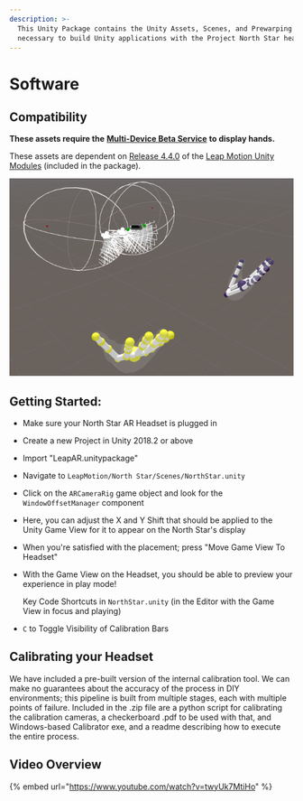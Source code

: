 ```yaml
---
description: >-
  This Unity Package contains the Unity Assets, Scenes, and Prewarping systems
  necessary to build Unity applications with the Project North Star headset.
---
```


# Software

## Compatibility

**These assets require the** [**Multi-Device Beta Service**](https://github.com/leapmotion/UnityModules/tree/feat-multi-device/Multidevice%20Service) **to display hands.**

These assets are dependent on [Release 4.4.0](https://github.com/leapmotion/UnityModules/pull/1010) of the [Leap Motion Unity Modules](https://github.com/leapmotion/UnityModules) \(included in the package\).

[![North Star Starting Scene](../.gitbook/assets/unitynorthstarrig.png)](https://github.com/leapmotion/ProjectNorthStar/tree/master/Software)

## Getting Started:

* Make sure your North Star AR Headset is plugged in
* Create a new Project in Unity 2018.2 or above
* Import "LeapAR.unitypackage"
* Navigate to `LeapMotion/North Star/Scenes/NorthStar.unity`
* Click on the `ARCameraRig` game object and look for the `WindowOffsetManager` component
* Here, you can adjust the X and Y Shift that should be applied to the Unity Game View for it to appear on the North Star's display
* When you're satisfied with the placement; press "Move Game View To Headset"
* With the Game View on the Headset, you should be able to preview your experience in play mode!

  Key Code Shortcuts in `NorthStar.unity` \(in the Editor with the Game View in focus and playing\)

* `C` to Toggle Visibility of Calibration Bars

## Calibrating your Headset

We have included a pre-built version of the internal calibration tool. We can make no guarantees about the accuracy of the process in DIY environments; this pipeline is built from multiple stages, each with multiple points of failure. Included in the .zip file are a python script for calibrating the calibration cameras, a checkerboard .pdf to be used with that, and Windows-based Calibrator exe, and a readme describing how to execute the entire process.

## Video Overview

{% embed url="https://www.youtube.com/watch?v=twyUk7MtiHo" %}



